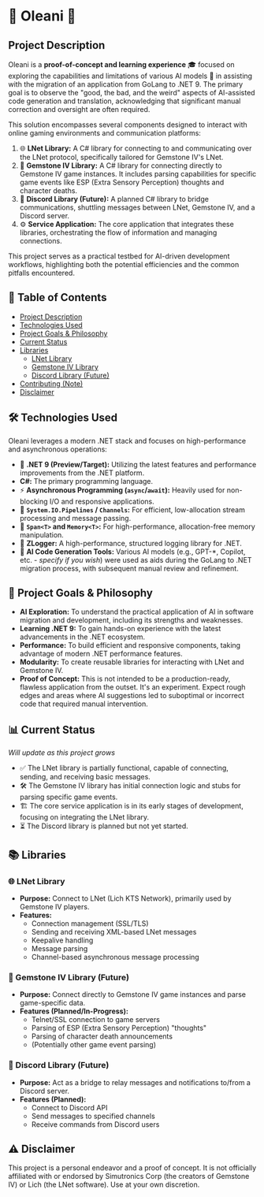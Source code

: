 # 🔮 Oleani 🔮

## Project Description

Oleani is a **proof-of-concept and learning experience** 🎓 focused on exploring the capabilities and limitations of various AI models 🤖 in assisting with the migration of an application from GoLang to .NET 9. The primary goal is to observe the "good, the bad, and the weird" aspects of AI-assisted code generation and translation, acknowledging that significant manual correction and oversight are often required.

This solution encompasses several components designed to interact with online gaming environments and communication platforms:

1.  🌐 **LNet Library:** A C# library for connecting to and communicating over the LNet protocol, specifically tailored for Gemstone IV's LNet.
2.  💎 **Gemstone IV Library:** A C# library for connecting directly to Gemstone IV game instances. It includes parsing capabilities for specific game events like ESP (Extra Sensory Perception) thoughts and character deaths.
3.  💬 **Discord Library (Future):** A planned C# library to bridge communications, shuttling messages between LNet, Gemstone IV, and a Discord server.
4.  ⚙️ **Service Application:** The core application that integrates these libraries, orchestrating the flow of information and managing connections.

This project serves as a practical testbed for AI-driven development workflows, highlighting both the potential efficiencies and the common pitfalls encountered.

## 📜 Table of Contents

*   [Project Description](#project-description)
*   [Technologies Used](#technologies-used)
*   [Project Goals & Philosophy](#project-goals--philosophy)
*   [Current Status](#current-status)
*   [Libraries](#libraries)
    *   [LNet Library](#lnet-library)
    *   [Gemstone IV Library](#gemstone-iv-library)
    *   [Discord Library (Future)](#discord-library-future)
*   [Contributing (Note)](#contributing-note)
*   [Disclaimer](#disclaimer)

## 🛠️ Technologies Used

Oleani leverages a modern .NET stack and focuses on high-performance and asynchronous operations:

*   🚀 **.NET 9 (Preview/Target):** Utilizing the latest features and performance improvements from the .NET platform.
*   **C#:** The primary programming language.
*   ⚡ **Asynchronous Programming (`async`/`await`):** Heavily used for non-blocking I/O and responsive applications.
*   🌊 **`System.IO.Pipelines` / `Channels`:** For efficient, low-allocation stream processing and message passing.
*   🧠 **`Span<T>` and `Memory<T>`:** For high-performance, allocation-free memory manipulation.
*   📝 **ZLogger:** A high-performance, structured logging library for .NET.
*   🤖 **AI Code Generation Tools:** Various AI models (e.g., GPT-*, Copilot, etc. - *specify if you wish*) were used as aids during the GoLang to .NET migration process, with subsequent manual review and refinement.

## 🎯 Project Goals & Philosophy

*   **AI Exploration:** To understand the practical application of AI in software migration and development, including its strengths and weaknesses.
*   **Learning .NET 9:** To gain hands-on experience with the latest advancements in the .NET ecosystem.
*   **Performance:** To build efficient and responsive components, taking advantage of modern .NET performance features.
*   **Modularity:** To create reusable libraries for interacting with LNet and Gemstone IV.
*   **Proof of Concept:** This is not intended to be a production-ready, flawless application from the outset. It's an experiment. Expect rough edges and areas where AI suggestions led to suboptimal or incorrect code that required manual intervention.

## 📊 Current Status

*Will update as this project grows*

*   ✅ The LNet library is partially functional, capable of connecting, sending, and receiving basic messages.
*   🛠️ The Gemstone IV library has initial connection logic and stubs for parsing specific game events.
*   🏗️ The core service application is in its early stages of development, focusing on integrating the LNet library.
*   ⏳ The Discord library is planned but not yet started.

## 📚 Libraries

### 🌐 LNet Library

*   **Purpose:** Connect to LNet (Lich KTS Network), primarily used by Gemstone IV players.
*   **Features:**
    *   Connection management (SSL/TLS)
    *   Sending and receiving XML-based LNet messages
    *   Keepalive handling
    *   Message parsing
    *   Channel-based asynchronous message processing

### 💎 Gemstone IV Library (Future)

*   **Purpose:** Connect directly to Gemstone IV game instances and parse game-specific data.
*   **Features (Planned/In-Progress):**
    *   Telnet/SSL connection to game servers
    *   Parsing of ESP (Extra Sensory Perception) "thoughts"
    *   Parsing of character death announcements
    *   (Potentially other game event parsing)

### 💬 Discord Library (Future)

*   **Purpose:** Act as a bridge to relay messages and notifications to/from a Discord server.
*   **Features (Planned):**
    *   Connect to Discord API
    *   Send messages to specified channels
    *   Receive commands from Discord users

## ⚠️ Disclaimer

This project is a personal endeavor and a proof of concept. It is not officially affiliated with or endorsed by Simutronics Corp (the creators of Gemstone IV) or Lich (the LNet software). Use at your own discretion.
